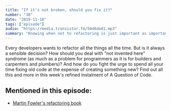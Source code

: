 ```yaml
---
title: "If it's not broken, should you fix it?"
number: "38"
date: "2019-11-18"
tags: ["episode"]
audio: "https://media.transistor.fm/5646de81.mp3"
summary: "Knowing when not to refactoring is just important as important as knowing how to refactor"
---
```


Every developers wants to refactor all the things all the time. But is it always a sensible decision? How should you deal with "not invented here" syndrome (as much as a problem for programmers as it is for builders and carpenters and plumbers)? And how do you fight the urge to spend all your time fixing old code at the expense of creating something new? Find out all this and more in this week's refined instalment of A Question of Code.

## Mentioned in this episode:

* [Martin Fowler's refactoring book](https://martinfowler.com/books/refactoring.html)